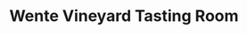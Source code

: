 ---
title: "Wente Vineyard Tasting Room"
url: /livermore/wente-vineyard-tasting-room/
shop: Wein
---